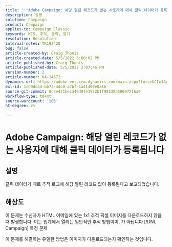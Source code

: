 ```yaml
---
title: '''Adobe Campaign: 해당 열린 레코드가 없는 사용자에 대해 클릭 데이터가 등록됩니다.'
description: 설명
solution: Campaign
product: Campaign
applies-to: Campaign Classic
keywords: KCS, 추적, 클릭, 열기
resolution: Resolution
internal-notes: TK192420
bug: false
article-created-by: Craig Thonis
article-created-date: 5/5/2022 3:00:02 PM
article-published-by: Craig Thonis
article-published-date: 5/5/2022 3:07:46 PM
version-number: 2
article-number: KA-14672
dynamics-url: https://adobe-ent.crm.dynamics.com/main.aspx?forceUCI=1&pagetype=entityrecord&etn=knowledgearticle&id=b4473908-84cc-ec11-a7b5-6045bd00d995
exl-id: 1cd0dcad-bb72-4dc0-a7bf-1a41409e0a1b
source-git-commit: 0c3e421beca46d9fe1952b1f98538a50697216a0
workflow-type: tm+mt
source-wordcount: '106'
ht-degree: 2%

---
```


# Adobe Campaign: 해당 열린 레코드가 없는 사용자에 대해 클릭 데이터가 등록됩니다

## 설명

클릭 데이터가 때로 추적 로그에 해당 열린 레코드 없이 등록된다고 보고되었습니다.

## 해상도


이 문제는 수신자가 HTML 이메일에 있는 1x1 추적 픽셀 이미지를 다운로드하지 않을 때 발생합니다. 이는 업계에서 열리는 일반적인 추적 방법이며, 가 아닙니다 [!DNL Campaign] 특정 문제

이 문제를 해결하는 유일한 방법은 이미지가 다운로드되는지 확인하는 것입니다.
